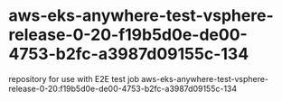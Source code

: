 # aws-eks-anywhere-test-vsphere-release-0-20-f19b5d0e-de00-4753-b2fc-a3987d09155c-134
repository for use with E2E test job aws-eks-anywhere-test-vsphere-release-0-20:f19b5d0e-de00-4753-b2fc-a3987d09155c-134
